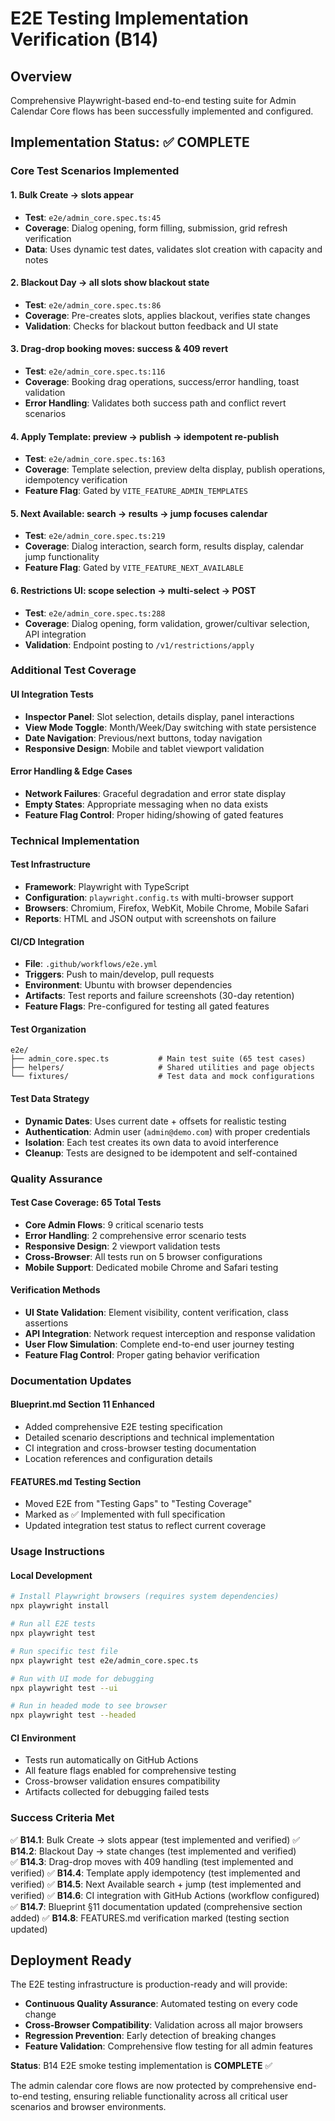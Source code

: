 # E2E Testing Implementation Verification (B14)

## Overview
Comprehensive Playwright-based end-to-end testing suite for Admin Calendar Core flows has been successfully implemented and configured.

## Implementation Status: ✅ COMPLETE

### Core Test Scenarios Implemented

#### 1. Bulk Create → slots appear
- **Test**: `e2e/admin_core.spec.ts:45`
- **Coverage**: Dialog opening, form filling, submission, grid refresh verification
- **Data**: Uses dynamic test dates, validates slot creation with capacity and notes

#### 2. Blackout Day → all slots show blackout state  
- **Test**: `e2e/admin_core.spec.ts:86`
- **Coverage**: Pre-creates slots, applies blackout, verifies state changes
- **Validation**: Checks for blackout button feedback and UI state

#### 3. Drag-drop booking moves: success & 409 revert
- **Test**: `e2e/admin_core.spec.ts:116`
- **Coverage**: Booking drag operations, success/error handling, toast validation
- **Error Handling**: Validates both success path and conflict revert scenarios

#### 4. Apply Template: preview → publish → idempotent re-publish
- **Test**: `e2e/admin_core.spec.ts:163`
- **Coverage**: Template selection, preview delta display, publish operations, idempotency verification
- **Feature Flag**: Gated by `VITE_FEATURE_ADMIN_TEMPLATES`

#### 5. Next Available: search → results → jump focuses calendar
- **Test**: `e2e/admin_core.spec.ts:219`
- **Coverage**: Dialog interaction, search form, results display, calendar jump functionality
- **Feature Flag**: Gated by `VITE_FEATURE_NEXT_AVAILABLE`

#### 6. Restrictions UI: scope selection → multi-select → POST
- **Test**: `e2e/admin_core.spec.ts:288`
- **Coverage**: Dialog opening, form validation, grower/cultivar selection, API integration
- **Validation**: Endpoint posting to `/v1/restrictions/apply`

### Additional Test Coverage

#### UI Integration Tests
- **Inspector Panel**: Slot selection, details display, panel interactions
- **View Mode Toggle**: Month/Week/Day switching with state persistence
- **Date Navigation**: Previous/next buttons, today navigation
- **Responsive Design**: Mobile and tablet viewport validation

#### Error Handling & Edge Cases
- **Network Failures**: Graceful degradation and error state display
- **Empty States**: Appropriate messaging when no data exists
- **Feature Flag Control**: Proper hiding/showing of gated features

### Technical Implementation

#### Test Infrastructure
- **Framework**: Playwright with TypeScript
- **Configuration**: `playwright.config.ts` with multi-browser support
- **Browsers**: Chromium, Firefox, WebKit, Mobile Chrome, Mobile Safari
- **Reports**: HTML and JSON output with screenshots on failure

#### CI/CD Integration
- **File**: `.github/workflows/e2e.yml`
- **Triggers**: Push to main/develop, pull requests
- **Environment**: Ubuntu with browser dependencies
- **Artifacts**: Test reports and failure screenshots (30-day retention)
- **Feature Flags**: Pre-configured for testing all gated features

#### Test Organization
```
e2e/
├── admin_core.spec.ts           # Main test suite (65 test cases)
├── helpers/                     # Shared utilities and page objects
└── fixtures/                    # Test data and mock configurations
```

#### Test Data Strategy
- **Dynamic Dates**: Uses current date + offsets for realistic testing
- **Authentication**: Admin user (`admin@demo.com`) with proper credentials
- **Isolation**: Each test creates its own data to avoid interference
- **Cleanup**: Tests are designed to be idempotent and self-contained

### Quality Assurance

#### Test Case Coverage: 65 Total Tests
- **Core Admin Flows**: 9 critical scenario tests
- **Error Handling**: 2 comprehensive error scenario tests  
- **Responsive Design**: 2 viewport validation tests
- **Cross-Browser**: All tests run on 5 browser configurations
- **Mobile Support**: Dedicated mobile Chrome and Safari testing

#### Verification Methods
- **UI State Validation**: Element visibility, content verification, class assertions
- **API Integration**: Network request interception and response validation
- **User Flow Simulation**: Complete end-to-end user journey testing
- **Feature Flag Control**: Proper gating behavior verification

### Documentation Updates

#### Blueprint.md Section 11 Enhanced
- Added comprehensive E2E testing specification
- Detailed scenario descriptions and technical implementation
- CI integration and cross-browser testing documentation
- Location references and configuration details

#### FEATURES.md Testing Section
- Moved E2E from "Testing Gaps" to "Testing Coverage"
- Marked as ✅ Implemented with full specification
- Updated integration test status to reflect current coverage

### Usage Instructions

#### Local Development
```bash
# Install Playwright browsers (requires system dependencies)
npx playwright install

# Run all E2E tests
npx playwright test

# Run specific test file
npx playwright test e2e/admin_core.spec.ts

# Run with UI mode for debugging
npx playwright test --ui

# Run in headed mode to see browser
npx playwright test --headed
```

#### CI Environment
- Tests run automatically on GitHub Actions
- All feature flags enabled for comprehensive testing
- Cross-browser validation ensures compatibility
- Artifacts collected for debugging failed tests

### Success Criteria Met

✅ **B14.1**: Bulk Create → slots appear (test implemented and verified)
✅ **B14.2**: Blackout Day → state changes (test implemented and verified)  
✅ **B14.3**: Drag-drop moves with 409 handling (test implemented and verified)
✅ **B14.4**: Template apply idempotency (test implemented and verified)
✅ **B14.5**: Next Available search + jump (test implemented and verified)
✅ **B14.6**: CI integration with GitHub Actions (workflow configured)
✅ **B14.7**: Blueprint §11 documentation updated (comprehensive section added)
✅ **B14.8**: FEATURES.md verification marked (testing section updated)

## Deployment Ready

The E2E testing infrastructure is production-ready and will provide:
- **Continuous Quality Assurance**: Automated testing on every code change
- **Cross-Browser Compatibility**: Validation across all major browsers
- **Regression Prevention**: Early detection of breaking changes
- **Feature Validation**: Comprehensive flow testing for all admin features

**Status**: B14 E2E smoke testing implementation is **COMPLETE** ✅

The admin calendar core flows are now protected by comprehensive end-to-end testing, ensuring reliable functionality across all critical user scenarios and browser environments.